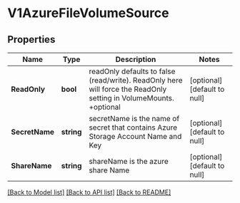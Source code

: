 # V1AzureFileVolumeSource

## Properties
Name | Type | Description | Notes
------------ | ------------- | ------------- | -------------
**ReadOnly** | **bool** | readOnly defaults to false (read/write). ReadOnly here will force the ReadOnly setting in VolumeMounts. +optional | [optional] [default to null]
**SecretName** | **string** | secretName is the  name of secret that contains Azure Storage Account Name and Key | [optional] [default to null]
**ShareName** | **string** | shareName is the azure share Name | [optional] [default to null]

[[Back to Model list]](../README.md#documentation-for-models) [[Back to API list]](../README.md#documentation-for-api-endpoints) [[Back to README]](../README.md)

